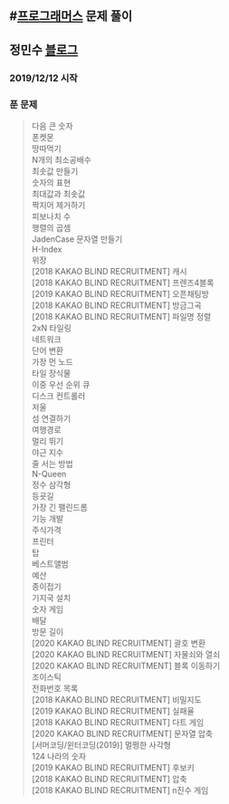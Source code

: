 #[프로그래머스](https://programmers.co.kr/) 문제 풀이
---
## 정민수 [블로그](https://utopia0716.tistory.com/)
### 2019/12/12 시작
### 푼 문제
>다음 큰 숫자</br>
>폰켓몬</br>
>땅따먹기</br>
>N개의 최소공배수</br>
>최솟값 만들기</br>
>숫자의 표현</br>
>최대값과 최솟값</br>
>짝지어 제거하기</br>
>피보나치 수</br>
>행렬의 곱셈</br>
>JadenCase 문자열 만들기</br>
>H-Index</br>
>위장</br>
>[2018 KAKAO BLIND RECRUITMENT] 캐시</br>
>[2018 KAKAO BLIND RECRUITMENT] 프렌즈4블록</br>
>[2019 KAKAO BLIND RECRUITMENT] 오픈채팅방</br>
>[2018 KAKAO BLIND RECRUITMENT] 방금그곡</br>
>[2018 KAKAO BLIND RECRUITMENT] 파일명 정렬</br>
>2xN 타일링</br>
>네트워크</br>
>단어 변환</br>
>가장 먼 노드</br>
>타일 장식물</br>
>이중 우선 순위 큐</br>
>디스크 컨트롤러</br>
>저울</br>
>섬 연결하기</br>
>여행경로</br>
>멀리 뛰기</br>
>야근 지수</br>
>줄 서는 방법</br>
>N-Queen</br>
>정수 삼각형</br>
>등굣길</br>
>가장 긴 팰린드롬</br>
>기능 개발</br>
>주식가격</br>
>프린터</br>
>탑</br>
>베스트앨범</br>
>예산</br>
>종이접기</br>
>기지국 설치</br>
>숫자 게임</br>
>배달</br>
>방문 길이</br>
>[2020 KAKAO BLIND RECRUITMENT] 괄호 변환</br>
>[2020 KAKAO BLIND RECRUITMENT] 자물쇠와 열쇠</br>
>[2020 KAKAO BLIND RECRUITMENT] 블록 이동하기</br>
>조이스틱</br>
>전화번호 목록</br>
>[2018 KAKAO BLIND RECRUITMENT] 비밀지도</br>
>[2019 KAKAO BLIND RECRUITMENT] 실패율</br>
>[2018 KAKAO BLIND RECRUITMENT] 다트 게임</br>
>[2020 KAKAO BLIND RECRUITMENT] 문자열 압축</br>
>[서머코딩/윈터코딩(2019)] 멀쩡한 사각형</br>
>124 나라의 숫자</br>
>[2019 KAKAO BLIND RECRUITMENT] 후보키</br>
>[2018 KAKAO BLIND RECRUITMENT] 압축</br>
>[2018 KAKAO BLIND RECRUITMENT] n진수 게임</br>


